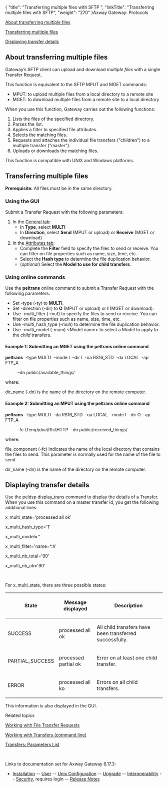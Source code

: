 {
    "title": "Transferring multiple files with SFTP ",
    "linkTitle": "Transferring multiple files with SFTP",
    "weight": "270"
}<span class="mc-variable axway_variables.Component_Long_Name variable">Axway Gateway</span>: Protocols

[About transferring multiple files](#About)

[Transferring multiple files](#Transferring_multiple_files)

[Displaying transfer details](#displaying_transfer_details)

<span id="About"></span>

## About transferring multiple files

Gateway’s SFTP client can upload and download <span style="font-style: italic;">multiple files</span> with a single Transfer Request.

This function is equivalent to the SFTP <span class="code">MPUT</span> and <span class="code">MGET</span> commands:

-   <span class="code">MPUT</span>: to upload multiple files from a local directory to a remote site
-   <span class="code">MGET</span>: to download multiple files from a remote site to a local directory

When you use this function, Gateway carries out the following functions:

1.  Lists the files of the specified directory.
2.  Parses the list.
3.  Applies a filter to specified file attributes.
4.  Selects the matching files.
5.  Requests and attaches the individual file transfers ("children") to a multiple transfer ("master").
6.  Uploads or downloads the matching files.

This function is compatible with UNIX and Windows platforms.

<span id="Transferring_multiple_files"></span>

## Transferring multiple files

<span style="font-weight: bold;">Prerequisite:</span> All files must be in the same directory.

### Using the GUI

Submit a Transfer Request with the following parameters:

1.  In the [General tab](../../../transfers_start_here/submitting_transfer_requests_start_here/working_with_transfers_(gui)/transfer_request_general_tab):
    -   In <span style="font-weight: bold;">Type</span>, select <span style="font-weight: bold;">MULTI</span>
    -   In <span style="font-weight: bold;">Direction</span>, select <span style="font-weight: bold;">Send</span> (<span class="code">MPUT</span> or upload) or <span style="font-weight: bold;">Receive</span> (<span class="code">MGET</span> or download)
2.  In the [Attributes tab](../../../transfers_start_here/submitting_transfer_requests_start_here/working_with_transfers_(gui)/transfer_request_attributes_tab):
    -   Complete the <span style="font-weight: bold;">Filter</span> field to specify the files to send or receive. You can filter on file properties such as name, size, time, etc.
    -   Select the <span style="font-weight: bold;">Hash type</span> to determine the file duplication behavior.
    -   (<span style="font-style: italic;">optional</span>) Select the <span style="font-weight: bold;">Model to use for child transfers</span>.

### Using online commands

Use the <span class="code" style="font-weight: bold;">peltrans</span> online command to submit a Transfer Request with the following parameters:

-   Set <span class="code">-type (-ty</span>) to <span style="font-weight: bold;">MULTI</span>.
-   Set <span class="code">-direction (-dir)</span> to <span style="font-weight: bold;">O</span> (<span class="code">MPUT</span> or upload) or <span style="font-weight: bold;">I</span> (<span class="code">MGET</span> or download).
-   Use <span class="code">-multi\_filter (-muf)</span> to specify the files to send or receive. You can filter on file properties such as name, size, time, etc.
-   Use <span class="code">-multi\_hash\_type (-muh)</span> to determine the file duplication behavior.
-   Use <span class="code">-multi\_model (-mum) &lt;Model name></span> to select a Model to apply to the <span style="font-style: italic;">child</span> transfers.

#### Example 1: Submitting an MGET using the peltrans online command

**peltrans**  -type MULTI  –mode I  –dir I  -oa RS16\_STD  -da LOCAL  -ap FTP\_A

          –dn public/available\_things/

where:

<span class="code">dir\_name (-dn)</span> is the name of the directory on the remote computer.

#### Example 2: Submitting an MPUT using the peltrans online command

**peltrans**  -type MULTI  -da RS16\_STD  -oa LOCAL  -mode I  -dir O  -ap FTP\_A

          -fc \\Temp\\doc\\Rfc\\HTTP  –dn public/received\_things/

where:

<span class="code">file\_component (-fc)</span> indicates the name of the local directory that contains the files to send. This parameter is normally used for the name of the file to send.

<span class="code">dir\_name (-dn)</span> is the name of the directory on the remote computer.

<span id="displaying_transfer_details"></span>

## Displaying transfer details

Use the <span class="code">peldsp display\_trans</span> command to display the details of a Transfer. When you use this command on a master transfer id, you get the following additional lines:

x\_multi\_state='processed all ok'

x\_multi\_hash\_type='1'

x\_multi\_model=''

x\_multi\_filter='name=\*.h'

x\_multi\_nb\_total='90'

x\_multi\_nb\_ok='90'

 

For <span class="code">x\_multi\_state</span>, there are three possible states:

<table>
         
         
         
         
   
   <thead>
      <tr>
<th class="HeadE-Column1-Header1"><p>State</p>         </th>
<th class="HeadE-Column1-Header1"><p>Message displayed</p>         </th>
<th class="HeadD-Column1-Header1"><p>Description</p>         </th>
      </tr>
   </thead>
   <tbody>
      <tr>
         <td><p>SUCCESS</p>         </td>
         <td><p><span class="code">processed all ok</span></p>         </td>
         <td><p>All child transfers have been transferred successfully.</p>         </td>
      </tr>
      <tr>
         <td><p>PARTIAL_SUCCESS</p>         </td>
         <td><p><span class="code">processed partial ok</span></p>         </td>
         <td><p>Error on at least one child transfer.</p>         </td>
      </tr>
      <tr>
         <td><p>ERROR</p>         </td>
         <td><p><span class="code">processed all ko</span></p>         </td>
         <td><p>Errors on all child transfers.</p>         </td>
      </tr>
   </tbody>
</table>

This information is also displayed in the GUI.

Related topics

[Working with File Transfer Requests](../../../transfers_start_here/submitting_transfer_requests_start_here/working_with_transfers_(gui))

[Working with Transfers (command line)](../../../transfers_start_here/submitting_transfer_requests_start_here/working_with_transfers_cli)

[Transfers: Parameters List](../../../transfers_start_here/submitting_transfer_requests_start_here/working_with_transfers_cli/transfer_req_parameter_list)

 

Links to documentation set for Axway Gateway <span class="mc-variable axway_variables.Release_Number variable">6.17.3</span>:

-   [Installation](/bundle/Gateway_6173_InstallationGuide_allOS_en_HTML5/page/Content/start_page.htm) -- [User](/bundle/Gateway_6173_UsersGuide_allOS_en_HTML5/page/Content/start_page.htm) -- [Unix Configuration](/bundle/Gateway_6173_ConfigurationGuide_UNIX_en_HTML5/page/Content/start_page.htm) -- [Upgrade](/bundle/Gateway_6173_UpgradeGuide_allOS_en_HTML5/page/Content/start_page.htm) -- [Interoperability](/bundle/Gateway_6173_InteroperabilityGuide_allOS_en_HTML5/page/Content/start_page.htm) -- [Security](/bundle/Gateway_6173_SecurityGuide_allOS_en_HTML5/page/Content/start_page.htm), requires login -- [Release Notes](/bundle/Gateway_6173_ReleaseNotes_allOS_en_HTML5/page/Content/Gateway_ReleaseNotes_allOS_en.htm)
